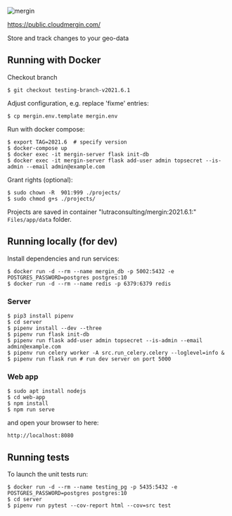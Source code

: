 
![mergin](mergin_logo.png)

https://public.cloudmergin.com/

Store and track changes to your geo-data

## Running with Docker
Checkout branch
```
$ git checkout testing-branch-v2021.6.1
```

Adjust configuration, e.g. replace 'fixme' entries:
```shell
$ cp mergin.env.template mergin.env
```

Run with docker compose:
```shell
$ export TAG=2021.6  # specify version
$ docker-compose up
$ docker exec -it mergin-server flask init-db
$ docker exec -it mergin-server flask add-user admin topsecret --is-admin --email admin@example.com
```
Grant rights (optional):
```
$ sudo chown -R  901:999 ./projects/
$ sudo chmod g+s ./projects/
```
Projects are saved in container "lutraconsulting/mergin:2021.6.1:" `Files/app/data` folder.

## Running locally (for dev)
Install dependencies and run services:

```shell
$ docker run -d --rm --name mergin_db -p 5002:5432 -e POSTGRES_PASSWORD=postgres postgres:10
$ docker run -d --rm --name redis -p 6379:6379 redis
```

### Server
```shell
$ pip3 install pipenv
$ cd server
$ pipenv install --dev --three
$ pipenv run flask init-db
$ pipenv run flask add-user admin topsecret --is-admin --email admin@example.com
$ pipenv run celery worker -A src.run_celery.celery --loglevel=info &
$ pipenv run flask run # run dev server on port 5000
```

### Web app
```shell
$ sudo apt install nodejs
$ cd web-app
$ npm install
$ npm run serve
```
and open your browser to here:
```
http://localhost:8080
```

## Running tests
To launch the unit tests run:
```shell
$ docker run -d --rm --name testing_pg -p 5435:5432 -e POSTGRES_PASSWORD=postgres postgres:10
$ cd server
$ pipenv run pytest --cov-report html --cov=src test
```